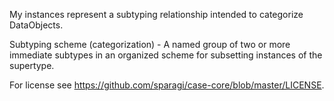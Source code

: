 My instances represent a subtyping relationship intended to categorize DataObjects.

Subtyping scheme (categorization) - A named group of two or more immediate subtypes in an organized scheme for subsetting instances of the supertype.

For license see https://github.com/sparagi/case-core/blob/master/LICENSE. 
